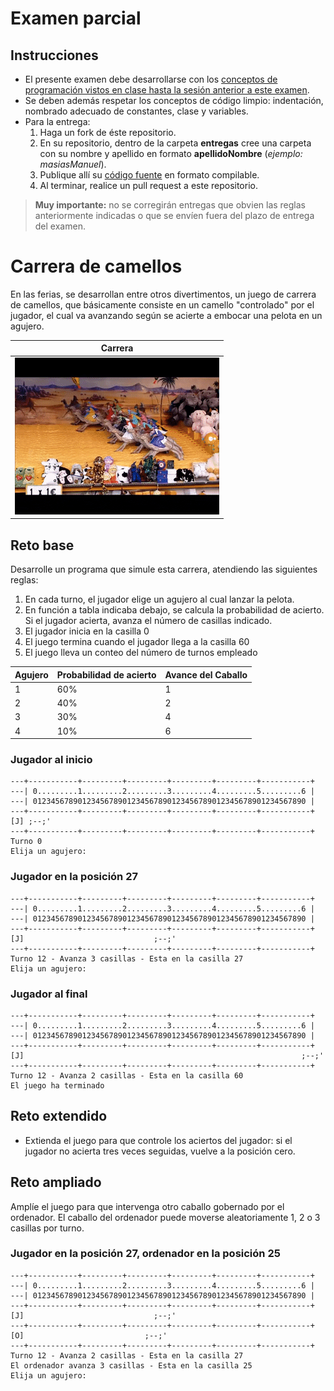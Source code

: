 # Examen parcial 

## Instrucciones
* El presente examen debe desarrollarse con los [conceptos de programación vistos en clase hasta la sesión anterior a este examen](https://github.com/mmasias/prg1-22-23/tree/main/temario).
* Se deben además respetar los conceptos de código limpio: indentación, nombrado adecuado de constantes, clase y variables.
* Para la entrega:
    1. Haga un fork de éste repositorio. 
    1. En su repositorio, dentro de la carpeta **entregas** cree una carpeta con su nombre y apellido en formato **apellidoNombre** (*ejemplo: masiasManuel*). 
    1. Publique allí su [código fuente](https://es.wikipedia.org/wiki/C%C3%B3digo_fuente) en formato compilable. 
    1. Al terminar, realice un pull request a este repositorio.

> **Muy importante:** no se corregirán entregas que obvien las reglas anteriormente indicadas o que se envíen fuera del plazo de entrega del examen.

# Carrera de camellos

En las ferias, se desarrollan entre otros divertimentos, un juego de carrera de camellos, que básicamente consiste en un camello "controlado" por el jugador, el cual va avanzando según se acierte a embocar una pelota en un agujero.

<div align="center">

|Carrera
|-
|![](./images/ShimmeringTinyArrowana-size_restricted.gif)

</div>

## Reto base

Desarrolle un programa que simule esta carrera, atendiendo las siguientes reglas:

1. En cada turno, el jugador elige un agujero al cual lanzar la pelota.
1. En función a tabla indicaba debajo, se calcula la probabilidad de acierto. Si el jugador acierta, avanza el número de casillas indicado. 
1. El jugador inicia en la casilla 0
1. El juego termina cuando el jugador llega a la casilla 60
1. El juego lleva un conteo del número de turnos empleado

<div align="center">

|Agujero|Probabilidad de acierto|Avance del Caballo
|-|-|-
|1|60%|1
|2|40%|2
|3|30%|4
|4|10%|6

</div>

### Jugador al inicio
```
---+-----------+---------+---------+---------+---------+-----------+
---| 0.........1.........2.........3.........4.........5.........6 |
---| 0123456789012345678901234567890123456789012345678901234567890 |
---+-----------+---------+---------+---------+---------+-----------+
[J] ;--;'
---+-----------+---------+---------+---------+---------+-----------+
Turno 0
Elija un agujero: 
```
### Jugador en la posición 27
```
---+-----------+---------+---------+---------+---------+-----------+
---| 0.........1.........2.........3.........4.........5.........6 |
---| 0123456789012345678901234567890123456789012345678901234567890 |
---+-----------+---------+---------+---------+---------+-----------+
[J]                             ;--;'
---+-----------+---------+---------+---------+---------+-----------+
Turno 12 - Avanza 3 casillas - Esta en la casilla 27
Elija un agujero: 
```

### Jugador al final
```
---+-----------+---------+---------+---------+---------+-----------+
---| 0.........1.........2.........3.........4.........5.........6 |
---| 0123456789012345678901234567890123456789012345678901234567890 |
---+-----------+---------+---------+---------+---------+-----------+
[J]                                                              ;--;'
---+-----------+---------+---------+---------+---------+-----------+
Turno 12 - Avanza 2 casillas - Esta en la casilla 60
El juego ha terminado
```

## Reto extendido

- Extienda el juego para que controle los aciertos del jugador: si el jugador no acierta tres veces seguidas, vuelve a la posición cero. 

## Reto ampliado

Amplíe el juego para que intervenga otro caballo gobernado por el ordenador. El caballo del ordenador puede moverse aleatoriamente 1, 2 o 3 casillas por turno.

### Jugador en la posición 27, ordenador en la posición 25
```
---+-----------+---------+---------+---------+---------+-----------+
---| 0.........1.........2.........3.........4.........5.........6 |
---| 0123456789012345678901234567890123456789012345678901234567890 |
---+-----------+---------+---------+---------+---------+-----------+
[J]                             ;--;'
---+-----------+---------+---------+---------+---------+-----------+
[O]                           ;--;'
---+-----------+---------+---------+---------+---------+-----------+
Turno 12 - Avanza 2 casillas - Esta en la casilla 27
El ordenador avanza 3 casillas - Esta en la casilla 25
Elija un agujero:
```
